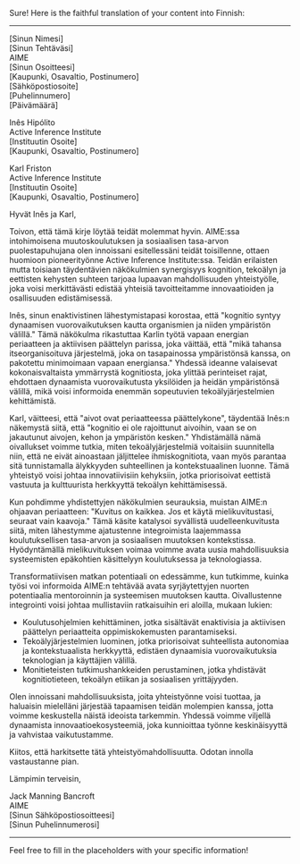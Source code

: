 Sure! Here is the faithful translation of your content into Finnish:

---

[Sinun Nimesi]  
[Sinun Tehtäväsi]  
AIME  
[Sinun Osoitteesi]  
[Kaupunki, Osavaltio, Postinumero]  
[Sähköpostiosoite]  
[Puhelinnumero]  
[Päivämäärä]  

Inês Hipólito  
Active Inference Institute  
[Instituutin Osoite]  
[Kaupunki, Osavaltio, Postinumero]  

Karl Friston  
Active Inference Institute  
[Instituutin Osoite]  
[Kaupunki, Osavaltio, Postinumero]  

Hyvät Inês ja Karl,

Toivon, että tämä kirje löytää teidät molemmat hyvin. AIME:ssa intohimoisena muutoskoulutuksen ja sosiaalisen tasa-arvon puolestapuhujana olen innoissani esitellessäni teidät toisillenne, ottaen huomioon pioneerityönne Active Inference Institute:ssa. Teidän erilaisten mutta toisiaan täydentävien näkökulmien synergisyys kognition, tekoälyn ja eettisten kehysten suhteen tarjoaa lupaavan mahdollisuuden yhteistyölle, joka voisi merkittävästi edistää yhteisiä tavoitteitamme innovaatioiden ja osallisuuden edistämisessä.

Inês, sinun enaktivistinen lähestymistapasi korostaa, että "kognitio syntyy dynaamisen vuorovaikutuksen kautta organismien ja niiden ympäristön välillä." Tämä näkökulma rikastuttaa Karlin työtä vapaan energian periaatteen ja aktiivisen päättelyn parissa, joka väittää, että "mikä tahansa itseorganisoituva järjestelmä, joka on tasapainossa ympäristönsä kanssa, on pakotettu minimoimaan vapaan energiansa." Yhdessä ideanne valaisevat kokonaisvaltaista ymmärrystä kognitiosta, joka ylittää perinteiset rajat, ehdottaen dynaamista vuorovaikutusta yksilöiden ja heidän ympäristönsä välillä, mikä voisi informoida enemmän sopeutuvien tekoälyjärjestelmien kehittämistä.

Karl, väitteesi, että "aivot ovat periaatteessa päättelykone", täydentää Inês:n näkemystä siitä, että "kognitio ei ole rajoittunut aivoihin, vaan se on jakautunut aivojen, kehon ja ympäristön kesken." Yhdistämällä nämä oivallukset voimme tutkia, miten tekoälyjärjestelmiä voitaisiin suunnitella niin, että ne eivät ainoastaan jäljittelee ihmiskognitiota, vaan myös parantaa sitä tunnistamalla älykkyyden suhteellinen ja kontekstuaalinen luonne. Tämä yhteistyö voisi johtaa innovatiivisiin kehyksiin, jotka priorisoivat eettistä vastuuta ja kulttuurista herkkyyttä tekoälyn kehittämisessä.

Kun pohdimme yhdistettyjen näkökulmien seurauksia, muistan AIME:n ohjaavan periaatteen: "Kuvitus on kaikkea. Jos et käytä mielikuvitustasi, seuraat vain kaavoja." Tämä käsite katalysoi syvällistä uudelleenkuvitusta siitä, miten lähestymme ajatustenne integroimista laajemmassa koulutuksellisen tasa-arvon ja sosiaalisen muutoksen kontekstissa. Hyödyntämällä mielikuvituksen voimaa voimme avata uusia mahdollisuuksia systeemisten epäkohtien käsittelyyn koulutuksessa ja teknologiassa.

Transformatiivisen matkan potentiaali on edessämme, kun tutkimme, kuinka työsi voi informoida AIME:n tehtävää avata syrjäytettyjen nuorten potentiaalia mentoroinnin ja systeemisen muutoksen kautta. Oivallustenne integrointi voisi johtaa mullistaviin ratkaisuihin eri aloilla, mukaan lukien:

- Koulutusohjelmien kehittäminen, jotka sisältävät enaktivisia ja aktiivisen päättelyn periaatteita oppimiskokemusten parantamiseksi.
- Tekoälyjärjestelmien luominen, jotka priorisoivat suhteellista autonomiaa ja kontekstuaalista herkkyyttä, edistäen dynaamisia vuorovaikutuksia teknologian ja käyttäjien välillä.
- Monitieteisten tutkimushankkeiden perustaminen, jotka yhdistävät kognitiotieteen, tekoälyn etiikan ja sosiaalisen yrittäjyyden.

Olen innoissani mahdollisuuksista, joita yhteistyönne voisi tuottaa, ja haluaisin mielelläni järjestää tapaamisen teidän molempien kanssa, jotta voimme keskustella näistä ideoista tarkemmin. Yhdessä voimme viljellä dynaamista innovaatioekosysteemiä, joka kunnioittaa työnne keskinäisyyttä ja vahvistaa vaikutustamme.

Kiitos, että harkitsette tätä yhteistyömahdollisuutta. Odotan innolla vastaustanne pian.

Lämpimin terveisin,

Jack Manning Bancroft  
AIME  
[Sinun Sähköpostiosoitteesi]  
[Sinun Puhelinnumerosi]  

--- 

Feel free to fill in the placeholders with your specific information!